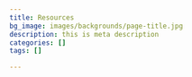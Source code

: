 ```yaml
---
title: Resources
bg_image: images/backgrounds/page-title.jpg
description: this is meta description
categories: []
tags: []

---
```

